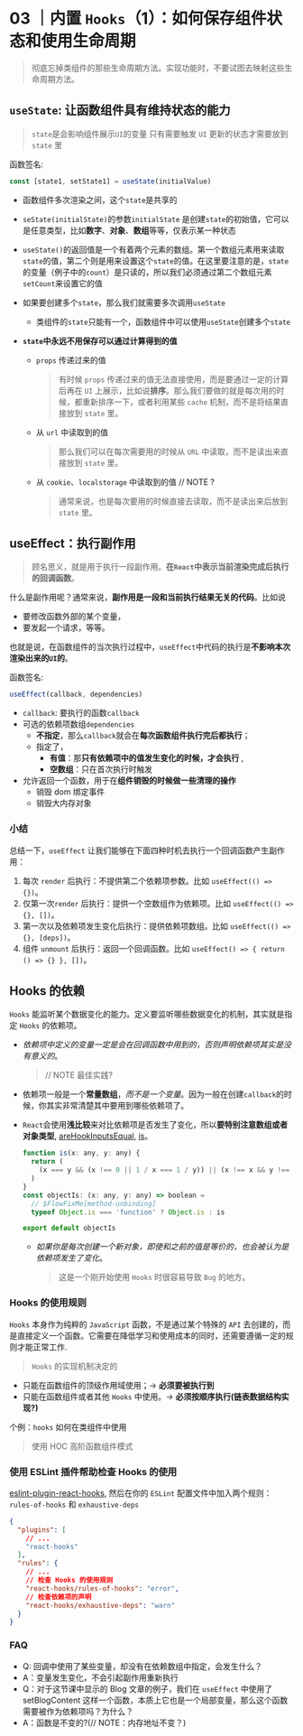# 03 ｜内置 `Hooks`（1）：如何保存组件状态和使用生命周期

> 彻底忘掉类组件的那些生命周期方法。实现功能时，不要试图去映射这些生命周期方法。

## `useState`: 让函数组件具有维持状态的能力

> `state`是会影响组件展示`UI`的变量
> 只有需要触发 `UI` 更新的状态才需要放到 `state` 里

函数签名:

```js
const [state1, setState1] = useState(initialValue)
```

- 函数组件多次渲染之间，这个`state`是共享的
- `seState(initialState)`的参数`initialState` 是创建`state`的初始值，它可以是任意类型，比如**数字**、**对象**、**数组**等等，仅表示某一种状态

- `useState()`的返回值是一个有着两个元素的数组。第一个数组元素用来读取`state`的值，第二个则是用来设置这个`state`的值。在这里要注意的是，`state`的变量（例子中的`count`）是只读的，所以我们必须通过第二个数组元素`setCount`来设置它的值

- 如果要创建多个`state`，那么我们就需要多次调用`useState`

  - 类组件的`state`只能有一个，函数组件中可以使用`useState`创建多个`state`

- **`state`中永远不用保存可以通过计算得到的值**

  - `props` 传递过来的值
    > 有时候 `props` 传递过来的值无法直接使用，而是要通过一定的计算后再在 `UI` 上展示，比如说**排序**。那么我们要做的就是每次用的时候，都重新排序一下，或者利用某些 `cache` 机制，而不是将结果直接放到 `state` 里。
  - 从 `url` 中读取到的值

    > 那么我们可以在每次需要用的时候从 `URL` 中读取，而不是读出来直接放到 `state` 里。

  - 从 `cookie`、`localstorage` 中读取到的值 // NOTE ?
    > 通常来说，也是每次要用的时候直接去读取，而不是读出来后放到 `state` 里。

## useEffect：执行副作用

> 顾名思义，就是用于执行一段副作用。**在`React`中表示当前渲染完成后执行的回调函数**。

什么是副作用呢？通常来说，**副作用是一段和当前执行结果无关的代码**。比如说

- 要修改函数外部的某个变量，
- 要发起一个请求，等等。

也就是说，在函数组件的当次执行过程中，`useEffect`中代码的执行是**不影响本次渲染出来的`UI`的**。

函数签名:

```js
useEffect(callback, dependencies)
```

- `callback`: 要执行的函数`callback`
- 可选的依赖项数组`dependencies`
  - **不指定**，那么`callback`就会在**每次函数组件执行完后都执行**；
  - 指定了，
    - **有值**：那**只有依赖项中的值发生变化的时候，才会执行** ,
    - **空数组**：只在首次执行时触发
- 允许返回一个函数，用于在**组件销毁的时候做一些清理的操作**
  - 销毁 dom 绑定事件
  - 销毁大内存对象

### 小结

总结一下，`useEffect` 让我们能够在下面四种时机去执行一个回调函数产生副作用：

1. 每次 `render` 后执行：不提供第二个依赖项参数。比如
   `useEffect(() => {})`。
2. 仅第一次`render` 后执行：提供一个空数组作为依赖项。比如
   `useEffect(() => {}, [])`。
3. 第一次以及依赖项发生变化后执行：提供依赖项数组。比如
   `useEffect(() => {}, [deps])`。
4. 组件 `unmount` 后执行：返回一个回调函数。比如
   `useEffect() => { return () => {} }, [])`。

## Hooks 的依赖

`Hooks` 能监听某个数据变化的能力。定义要监听哪些数据变化的机制，其实就是指定 `Hooks` 的依赖项。

- _依赖项中定义的变量一定是会在回调函数中用到的，否则声明依赖项其实是没有意义的_。
  > // NOTE 最佳实践?
- 依赖项一般是一个**常量数组**，_而不是一个变量_。因为一般在创建`callback`的时候，你其实非常清楚其中要用到哪些依赖项了。
- `React`会使用**浅比较**来对比依赖项是否发生了变化，所以**要特别注意数组或者对象类型**, [areHookInputsEqual](https://github.com/facebook/react/blob/c08d8b8041a1fa2eba423cdb0398dfbc6402a5bc/packages/react-reconciler/src/ReactFiberHooks.new.js#L370), [is](https://github.com/facebook/react/blob/c08d8b8041a1fa2eba423cdb0398dfbc6402a5bc/packages/shared/objectIs.js#L14)。

  ```js
  function is(x: any, y: any) {
    return (
      (x === y && (x !== 0 || 1 / x === 1 / y)) || (x !== x && y !== y) // eslint-disable-line no-self-compare
    )
  }
  const objectIs: (x: any, y: any) => boolean =
    // $FlowFixMe[method-unbinding]
    typeof Object.is === 'function' ? Object.is : is

  export default objectIs
  ```

  - _如果你是每次创建一个新对象，即使和之前的值是等价的，也会被认为是依赖项发生了变化_。
    > 这是一个刚开始使用 `Hooks` 时很容易导致 `Bug` 的地方。

### Hooks 的使用规则

`Hooks` 本身作为纯粹的 `JavaScript` 函数，不是通过某个特殊的 `API` 去创建的，而是直接定义一个函数。它需要在降低学习和使用成本的同时，还需要遵循一定的规则才能正常工作.

> `Hooks` 的实现机制决定的

- 只能在函数组件的顶级作用域使用；-> **必须要被执行到**
- 只能在函数组件或者其他 `Hooks` 中使用。-> **必须按顺序执行(链表数据结构实现?)**

个例：`hooks` 如何在类组件中使用

> 使用 HOC 高阶函数组件模式

### 使用 ESLint 插件帮助检查 Hooks 的使用

[eslint-plugin-react-hooks](https://www.npmjs.com/package/eslint-plugin-react-hooks), 然后在你的 `ESLint` 配置文件中加入两个规则：`rules-of-hooks` 和 `exhaustive-deps`

```json
{
  "plugins": [
    // ...
    "react-hooks"
  ],
  "rules": {
    // ...
    // 检查 Hooks 的使用规则
    "react-hooks/rules-of-hooks": "error",
    // 检查依赖项的声明
    "react-hooks/exhaustive-deps": "warn"
  }
}
```

### FAQ

- Q: 回调中使用了某些变量，却没有在依赖数组中指定，会发生什么？
- A：变量发生变化，不会引起副作用重新执行
- Q：对于这节课中显示的 Blog 文章的例子，我们在 `useEffect` 中使用了 setBlogContent 这样一个函数，本质上它也是一个局部变量，那么这个函数需要被作为依赖项吗？为什么？
- A：函数是不变的?(// NOTE：内存地址不变？)
